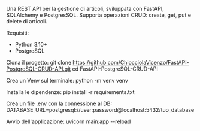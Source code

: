 Una REST API per la gestione di articoli, sviluppata con FastAPI, SQLAlchemy e PostgresSQL. 
Supporta operazioni CRUD: create, get, put e delete di articoli.

Requisiti:
- Python 3.10+
- PostgreSQL

Clona il progetto:
git clone https://github.com/ChiocciolaVicenzo/FastAPI-PostgreSQL-CRUD-API.git
cd FastAPI-PostgreSQL-CRUD-API

Crea un Venv sul terminale:
python -m venv venv

Installa le dipendenze:
pip install -r requirements.txt

Crea un file .env con la connessione al DB:
DATABASE_URL=postgresql://user:password@localhost:5432/tuo_database

Avvio dell'applicazione:
uvicorn main:app --reload
